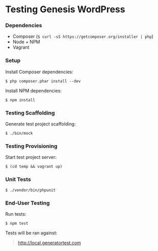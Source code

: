 # Testing Genesis WordPress

### Dependencies

- Composer (`$ curl -sS https://getcomposer.org/installer | php`)
- Node + NPM
- Vagrant

### Setup

Install Composer dependencies:

```shell
$ php composer.phar install --dev
```

Install NPM dependencies:

```shell
$ npm install
```

### Testing Scaffolding

Generate test project scaffolding:

```shell
$ ./bin/mock
```

### Testing Provisioning

Start test project server:

```shell
$ (cd temp && vagrant up)
```

### Unit Tests

```shell
$ ./vendor/bin/phpunit
```

### End-User Testing

Run tests:

```shell
$ npm test
```

Tests will be ran against:

> http://local.generatortest.com
